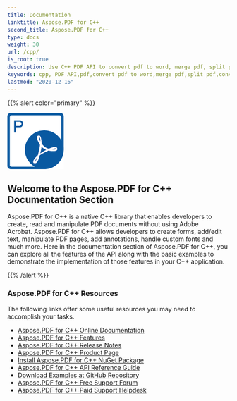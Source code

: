 ```yaml
---
title: Documentation
linktitle: Aspose.PDF for C++
second_title: Aspose.PDF for C++
type: docs
weight: 30
url: /cpp/
is_root: true
description: Use C++ PDF API to convert pdf to word, merge pdf, split pdf, want to convert pdf to excel, pdf to ppt, or even images e.g. png to pdf, pdf into jpeg and many more.
keywords: cpp, PDF API,pdf,convert pdf to word,merge pdf,split pdf,convert pdf to excel,pdf to ppt,png to pdf,pdf into jpeg
lastmod: "2020-12-16"
---
```


{{% alert color="primary" %}}

![Aspose.PDF for C++ Logo](home_1.png)

<h2>Welcome to the Aspose.PDF for C++ Documentation Section</h2>

Aspose.PDF for C++ is a native C++ library that enables developers to create, read and manipulate PDF documents without using Adobe Acrobat. Aspose.PDF for C++ allows developers to create forms, add/edit text, manipulate PDF pages, add annotations, handle custom fonts and much more. Here in the documentation section of Aspose.PDF for C++, you can explore all the features of the API along with the basic examples to demonstrate the implementation of those features in your C++ application.

{{% /alert %}}
<h3> Aspose.PDF for C++ Resources</h3>

The following links offer some useful resources you may need to accomplish your tasks.

- [Aspose.PDF for C++ Online Documentation](/pdf/)
- [Aspose.PDF for C++ Features](/pdf/cpp/product-overview/)
- [Aspose.PDF for C++ Release Notes](/pdf/cpp/release-notes/)
- [Aspose.PDF for C++ Product Page](https://products.aspose.com/pdf/cpp)
- [Install Aspose.PDF for C++ NuGet Package](https://www.nuget.org/packages/Aspose.PDF.CPP/)
- [Aspose.PDF for C++ API Reference Guide](https://apireference.aspose.com/cpp/pdf)
- [Download Examples at GitHub Repository](https://github.com/aspose-pdf/Aspose.PDF-for-C)
- [Aspose.PDF for C++ Free Support Forum](https://forum.aspose.com/c/pdf)
- [Aspose.PDF for C++ Paid Support Helpdesk](https://helpdesk.aspose.com/)
